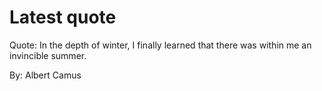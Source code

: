 # Latest quote 

Quote: In the depth of winter, I finally learned that there was within me an invincible summer. 

By: Albert Camus